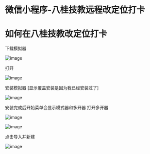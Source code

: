 # 微信小程序-八桂技教远程改定位打卡

# 如何在八桂技教改定位打卡


下载模拟器

![image](https://github.com/xiaotongoreo/baguijijiaodaka/blob/main/2024-01-03%20223529.png)

打开

![image](https://github.com/xiaotongoreo/baguijijiaodaka/blob/main/2024-01-03%20223658.png)

安装模拟器
[显示覆盖安装是因为我已经安装过了]

![image](https://github.com/xiaotongoreo/baguijijiaodaka/blob/main/2024-01-03%20223758.png)

安装完成后开始菜单会显示模式器和多开器
打开多开器

![image](https://github.com/xiaotongoreo/baguijijiaodaka/blob/main/2024-01-03%20223917.png)

![image](https://github.com/xiaotongoreo/baguijijiaodaka/blob/main/2024-01-03%20225952.png)

点击导入并新建

![image](https://github.com/xiaotongoreo/baguijijiaodaka/blob/main/2024-01-03%20230036.png)
